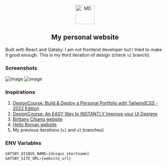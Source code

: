 <p align="center">
  <a href="https://michaldziuba.dev">
    <img alt="MD" src="https://user-images.githubusercontent.com/43048524/224560315-7a56a97e-127b-4ac6-9345-af43264f3488.png" width="60" />

  </a>
</p>
<h2 align="center">
  My personal website
</h2>

Built with React and Gatsby. I am not frontend developer but I tried to make it good enough. This is my third iteration of design (check `v2` branch).

### Screenshots
![image](https://user-images.githubusercontent.com/43048524/224570171-329c5d80-711b-4798-8882-438fa00ea133.png)
![image](https://user-images.githubusercontent.com/43048524/224570235-ad0a55bf-2a54-4a57-a87f-66d6038d3229.png)


### Inspirations
1. [DesignCourse: Build & Deploy a Personal Portfolio with TailwindCSS - 2022 Edition](https://youtube.com/watch?v=Vp6GC3jKG20)
2. [DesignCourse: An EASY Way to INSTANTLY Improve your UI Designs](https://www.youtube.com/watch?v=Q8A2E8CnYH4)
3. [Brittany Chiang website](https://brittanychiang.com/)
4. [Hello Roman website](https://helloroman.pl/)
5. My previous iterations (`v1` and `v2` branches)

### ENV Variables
```ts
GATSBY_DISQUS_NAME={disqus_shortname}
GATSBY_SITE_URL={website_url}
```
